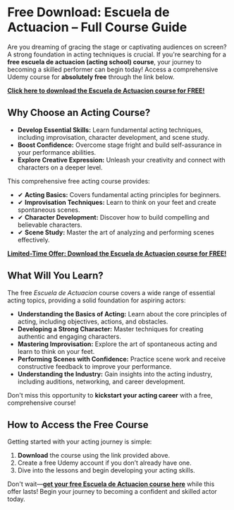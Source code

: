 # Free Download: Escuela de Actuacion – Full Course Guide

Are you dreaming of gracing the stage or captivating audiences on screen? A strong foundation in acting techniques is crucial. If you're searching for a **free escuela de actuacion (acting school) course**, your journey to becoming a skilled performer can begin today! Access a comprehensive Udemy course for **absolutely free** through the link below.

[**Click here to download the Escuela de Actuacion course for FREE!**](https://udemywork.com/escuela-de-actuacion)

## Why Choose an Acting Course?

*   **Develop Essential Skills:** Learn fundamental acting techniques, including improvisation, character development, and scene study.
*   **Boost Confidence:** Overcome stage fright and build self-assurance in your performance abilities.
*   **Explore Creative Expression:** Unleash your creativity and connect with characters on a deeper level.

This comprehensive free acting course provides:

*   ✔ **Acting Basics:** Covers fundamental acting principles for beginners.
*   ✔ **Improvisation Techniques:** Learn to think on your feet and create spontaneous scenes.
*   ✔ **Character Development:** Discover how to build compelling and believable characters.
*   ✔ **Scene Study:** Master the art of analyzing and performing scenes effectively.

[**Limited-Time Offer: Download the Escuela de Actuacion course for FREE!**](https://udemywork.com/escuela-de-actuacion)

## What Will You Learn?

The free *Escuela de Actuacion* course covers a wide range of essential acting topics, providing a solid foundation for aspiring actors:

*   **Understanding the Basics of Acting:** Learn about the core principles of acting, including objectives, actions, and obstacles.
*   **Developing a Strong Character:** Master techniques for creating authentic and engaging characters.
*   **Mastering Improvisation:** Explore the art of spontaneous acting and learn to think on your feet.
*   **Performing Scenes with Confidence:** Practice scene work and receive constructive feedback to improve your performance.
*   **Understanding the Industry:** Gain insights into the acting industry, including auditions, networking, and career development.

Don't miss this opportunity to **kickstart your acting career** with a free, comprehensive course!

## How to Access the Free Course

Getting started with your acting journey is simple:

1.  **Download** the course using the link provided above.
2.  Create a free Udemy account if you don’t already have one.
3.  Dive into the lessons and begin developing your acting skills.

Don't wait—**[get your free Escuela de Actuacion course here](https://udemywork.com/escuela-de-actuacion)** while this offer lasts! Begin your journey to becoming a confident and skilled actor today.
